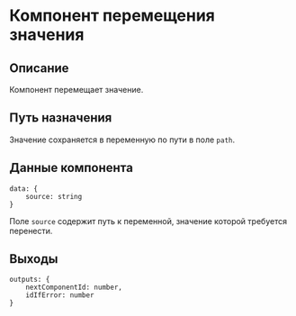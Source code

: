 # Компонент перемещения значения

## Описание

Компонент перемещает значение.

## Путь назначения

Значение сохраняется в переменную по пути в поле `path`.

## Данные компонента

```
data: {
    source: string
}
```

Поле `source` содержит путь к переменной, значение которой требуется перенести.

## Выходы 

```
outputs: {
    nextComponentId: number,
    idIfError: number
}
```
